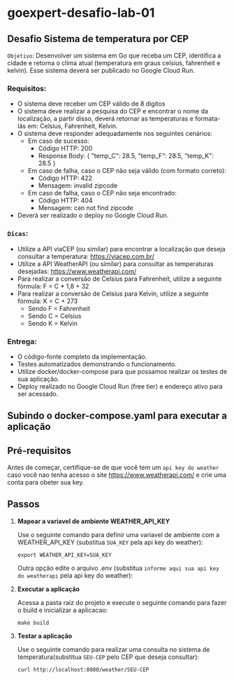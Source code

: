 # goexpert-desafio-lab-01

## Desafio Sistema de temperatura por CEP

`Objetivo`: Desenvolver um sistema em Go que receba um CEP, identifica a cidade e retorna o clima atual (temperatura em graus celsius, fahrenheit e kelvin). Esse sistema deverá ser publicado no Google Cloud Run.

### Requisitos:

* O sistema deve receber um CEP válido de 8 digitos
* O sistema deve realizar a pesquisa do CEP e encontrar o nome da localização, a partir disso, deverá retornar as temperaturas e formata-lás em: Celsius, Fahrenheit, Kelvin.
* O sistema deve responder adequadamente nos seguintes cenários:
  * Em caso de sucesso:
    * Código HTTP: 200
    * Response Body: { "temp_C": 28.5, "temp_F": 28.5, "temp_K": 28.5 }
  * Em caso de falha, caso o CEP não seja válido (com formato correto):
    * Código HTTP: 422
    * Mensagem: invalid zipcode
  * Em caso de falha, caso o CEP não seja encontrado:
    * Código HTTP: 404
    * Mensagem: can not find zipcode
* Deverá ser realizado o deploy no Google Cloud Run.
    
### `Dicas`:

* Utilize a API viaCEP (ou similar) para encontrar a localização que deseja consultar a temperatura: https://viacep.com.br/
* Utilize a API WeatherAPI (ou similar) para consultar as temperaturas desejadas: https://www.weatherapi.com/
* Para realizar a conversão de Celsius para Fahrenheit, utilize a seguinte fórmula: F = C * 1,8 + 32
* Para realizar a conversão de Celsius para Kelvin, utilize a seguinte fórmula: K = C + 273
  * Sendo F = Fahrenheit
  * Sendo C = Celsius
  * Sendo K = Kelvin
  
### Entrega:

* O código-fonte completo da implementação.
* Testes automatizados demonstrando o funcionamento.
* Utilize docker/docker-compose para que possamos realizar os testes de sua aplicação.
* Deploy realizado no Google Cloud Run (free tier) e endereço ativo para ser acessado.

## Subindo o docker-compose.yaml para executar a aplicação

## Pré-requisitos
Antes de começar, certifique-se de que você tem um `api key do weather` caso você nao tenha acesso o site https://www.weatherapi.com/ e crie uma conta para obeter sua key.

## Passos

1. **Mapear a variavel de ambiente WEATHER_API_KEY**

   Use o seguinte comando para definir uma variavel de ambiente com a WEATHER_API_KEY (substitua `SUA_KEY` pela api key do weather):

    ```shell
    export WEATHER_API_KEY=SUA_KEY
    ```
   
   Outra opção edite o arquivo .env (substitua `informe aqui sua api key do weatherapi` pela api key do weather):


2. **Executar a aplicação**

   Acessa a pasta raiz do projeto e execute o seguinte comando para fazer o build e inicializar a aplicacao:

    ```shell
    make build
    ```


3. **Testar a aplicação**

   Use o seguinte comando para realizar uma consulta no sistema de temperatura(substitua `SEU-CEP` pelo CEP que deseja consultar):

    ```shell
    curl http://localhost:8080/weather/SEU-CEP
    ```